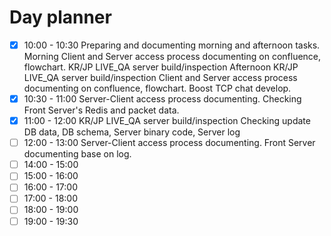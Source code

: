 # Day planner

- [x] 10:00 - 10:30 Preparing and documenting morning and afternoon tasks.
	Morning
		Client and Server access process documenting on confluence, flowchart.
		KR/JP LIVE_QA server build/inspection
	Afternoon
		KR/JP LIVE_QA server build/inspection
		Client and Server access process documenting on confluence, flowchart.
		Boost TCP chat develop.
- [x] 10:30 - 11:00 Server-Client access process documenting.
	Checking Front Server's Redis and packet data.
- [x] 11:00 - 12:00 KR/JP LIVE_QA server build/inspection
	Checking update DB data, DB schema, Server binary code, Server log
- [ ] 12:00 - 13:00 Server-Client access process documenting.
	Front Server documenting base on log.
- [ ] 14:00 - 15:00 
- [ ] 15:00 - 16:00 
- [ ] 16:00 - 17:00 
- [ ] 17:00 - 18:00 
- [ ] 18:00 - 19:00 
- [ ] 19:00 - 19:30 
